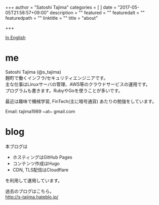 +++
author = "Satoshi Tajima"
categories = [  ]
date = "2017-05-05T21:58:57+09:00"
description = ""
featured = ""
featuredalt = ""
featuredpath = ""
linktitle = ""
title = "about"

+++

[In English](/about_en/)

# me

Satoshi Tajima (@s_tajima)  
麹町で働くインフラ/セキュリティエンジニアです。  
主な仕事はLinuxサーバの管理、AWS等のクラウドサービスの運用です。  
プログラムも書きます。RubyやGoを使うことが多いです。  
  
最近は趣味で機械学習, FinTech(主に暗号通貨) あたりの勉強をしています。

Email: tajima1989 ~at~ gmail.com

# blog

本ブログは

* ホスティングはGitHub Pages
* コンテンツ作成はHugo
* CDN, TLS配信はCloudflare

を利用して運用しています。

過去のブログはこちら。  
http://s-tajima.hateblo.jp/

